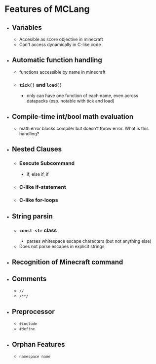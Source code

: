# Features of MCLang
 - ## Variables
   - Accesible as score objective in minecraft
   - Can't access dynamically in C-like code
 - ## Automatic function handling
   - functions accessible by name in minecraft
   - ### `tick()` and `load()`
     - only can have one function of each name, even across datapacks (esp. notable with tick and load)
 - ## Compile-time int/bool math evaluation
   - math error blocks compiler but doesn't throw error. What is this handling?
 - ## Nested Clauses
   - ### Execute Subcommand
     - if, else if, if
   - ### C-like if-statement
   - ### C-like for-loops
 - ## String parsin
   - ### `const str` class
     - parses whitespace escape characters (but not anything else)
   - Does not parse escapes in explicit strings
 - ## Recognition of Minecraft command
 - ## Comments
   - `//`
   - `/**/`
 - ## Preprocessor
   - `#include`
   - `#define`
 - ## Orphan Features
   - `namespace name`